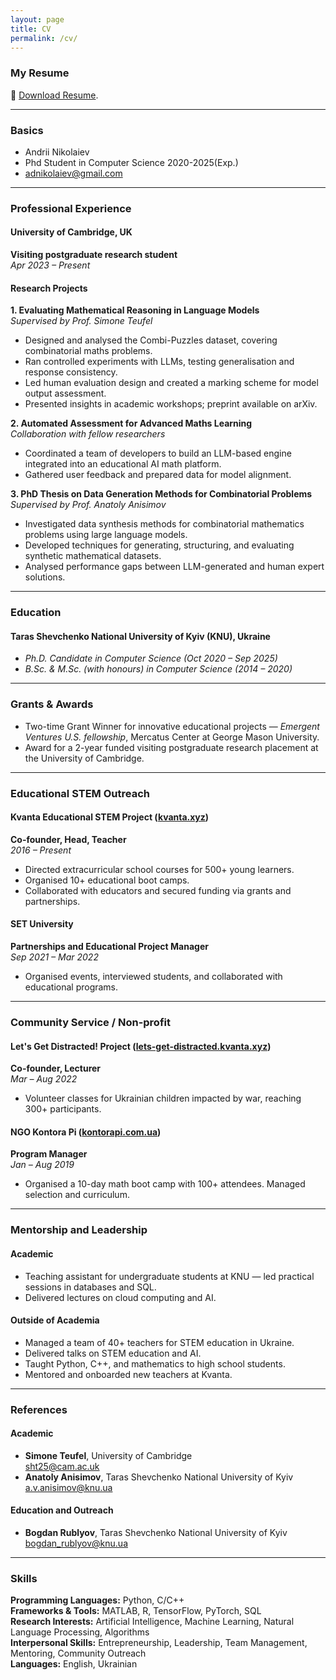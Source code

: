 ```yaml
---
layout: page
title: CV
permalink: /cv/
---
```


<link rel="stylesheet" href="{{ '/assets/css/custom.css' | relative_url }}">

### My Resume

🔗 [Download Resume](https://drive.google.com/file/d/1bUqgkkv78kR14QLfE5oOagDnAB6uX5O8/view?usp=drive_link).

---

### Basics
- Andrii Nikolaiev
- Phd Student in Computer Science 2020-2025(Exp.)
- [adnikolaiev@gmail.com](mailto:adnikolaiev@gmail.com)

---

### Professional Experience

#### University of Cambridge, UK
**Visiting postgraduate research student**  
_Apr 2023 – Present_

#### Research Projects

**1. Evaluating Mathematical Reasoning in Language Models**  
_Supervised by Prof. Simone Teufel_
- Designed and analysed the Combi-Puzzles dataset, covering combinatorial maths problems.
- Ran controlled experiments with LLMs, testing generalisation and response consistency.
- Led human evaluation design and created a marking scheme for model output assessment.
- Presented insights in academic workshops; preprint available on arXiv.

**2. Automated Assessment for Advanced Maths Learning**  
_Collaboration with fellow researchers_
- Coordinated a team of developers to build an LLM-based engine integrated into an educational AI math platform.
- Gathered user feedback and prepared data for model alignment.

**3. PhD Thesis on Data Generation Methods for Combinatorial Problems**  
_Supervised by Prof. Anatoly Anisimov_
- Investigated data synthesis methods for combinatorial mathematics problems using large language models.
- Developed techniques for generating, structuring, and evaluating synthetic mathematical datasets.
- Analysed performance gaps between LLM-generated and human expert solutions.

---

### Education

#### Taras Shevchenko National University of Kyiv (KNU), Ukraine
- _Ph.D. Candidate in Computer Science (Oct 2020 – Sep 2025)_
- _B.Sc. & M.Sc. (with honours) in Computer Science (2014 – 2020)_

---

### Grants & Awards

- Two-time Grant Winner for innovative educational projects — *Emergent Ventures U.S. fellowship*, Mercatus Center at George Mason University.
- Award for a 2-year funded visiting postgraduate research placement at the University of Cambridge.

---

### Educational STEM Outreach

#### Kvanta Educational STEM Project ([kvanta.xyz](https://kvanta.xyz))
**Co-founder, Head, Teacher**  
_2016 – Present_  
- Directed extracurricular school courses for 500+ young learners.  
- Organised 10+ educational boot camps.  
- Collaborated with educators and secured funding via grants and partnerships.

#### SET University
**Partnerships and Educational Project Manager**  
_Sep 2021 – Mar 2022_  
- Organised events, interviewed students, and collaborated with educational programs.

---

### Community Service / Non-profit

#### Let's Get Distracted! Project ([lets-get-distracted.kvanta.xyz](https://lets-get-distracted.kvanta.xyz))
**Co-founder, Lecturer**  
_Mar – Aug 2022_  
- Volunteer classes for Ukrainian children impacted by war, reaching 300+ participants.

#### NGO Kontora Pi ([kontorapi.com.ua](https://kontorapi.com.ua))
**Program Manager**  
_Jan – Aug 2019_  
- Organised a 10-day math boot camp with 100+ attendees. Managed selection and curriculum.

---

### Mentorship and Leadership

#### Academic
- Teaching assistant for undergraduate students at KNU — led practical sessions in databases and SQL.
- Delivered lectures on cloud computing and AI.

#### Outside of Academia
- Managed a team of 40+ teachers for STEM education in Ukraine.
- Delivered talks on STEM education and AI.
- Taught Python, C++, and mathematics to high school students.
- Mentored and onboarded new teachers at Kvanta.

---

### References

#### Academic
- **Simone Teufel**, University of Cambridge  
  [sht25@cam.ac.uk](mailto:sht25@cam.ac.uk)
- **Anatoly Anisimov**, Taras Shevchenko National University of Kyiv  
  [a.v.anisimov@knu.ua](mailto:a.v.anisimov@knu.ua)

#### Education and Outreach
- **Bogdan Rublyov**, Taras Shevchenko National University of Kyiv  
  [bogdan_rublyov@knu.ua](mailto:bogdan_rublyov@knu.ua)

---

### Skills

**Programming Languages:** Python, C/C++  
**Frameworks & Tools:** MATLAB, R, TensorFlow, PyTorch, SQL  
**Research Interests:** Artificial Intelligence, Machine Learning, Natural Language Processing, Algorithms  
**Interpersonal Skills:** Entrepreneurship, Leadership, Team Management, Mentoring, Community Outreach  
**Languages:** English, Ukrainian
